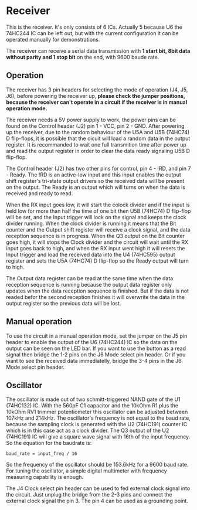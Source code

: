 # Receiver
This is the receiver. It's only consists of 6 ICs. Actually 5 because U6 the 74HC244 IC can be left out, but with the current configuration it can 
be operated manually for demonstrations.

The receiver can receive a serial data transmission with **1 start bit, 8bit data without parity and 1 stop bit** on the end, with 9600 baude rate.

## Operation
The receiver has 3 pin headers for selecting the mode of operation (J4, J5, J6), before powering the receiver up, **please check the jumper positions, 
because the receiver can't operate in a circuit if the receiver is in manual operation mode.**

The receiver needs a 5V power supply to work, the power pins can be found on the Control header (J2) pin 1 - VCC, pin 2 - GND. After powering up the
receiver, due to the random behaviour of the U5A and U5B (74HC74) D flip-flops, it is possible that the cicuit will load a random data in the output 
register. It is recommanded to wait one full transmition time after power up and read the output register in order to clear the data ready signaling 
U5B D flip-flop.

The Control header (J2) has two other pins for control, pin 4 - !RD, and pin 7 - Ready. The !RD is an active-low input and this input enables the 
output shift register's tri-state output drivers so the received data will be present on the output.
The Ready is an output which will turns on when the data is received and ready to read.

When the RX input goes low, it will start the colock divider and if the input is held low for more than half the time of one bit then U5B (74HC74) 
D flip-flop will be set, and the Input trigger will lock on the signal and keeps the clock divider running. When the clock divider is running it means 
that the Bit counter and the Output shift register will receive a clock signal, and the data reception sequence is in progress. When the Q3 output on 
the Bit counter goes high, it will stops the Clock divider and the circuit will wait until the RX input goes back to high, and when the RX input went 
high it will resets the Input trigger and load the received data into the U4 (74HC595) output register and sets the U5A (74HC74) D flip-flop so the 
Ready output will turn to high.

The Output data register can be read at the same time when the data reception sequence is running because the output data register only updates when 
the data reception sequence is finished. But if the data is not readed befor the second reception finishes it will overwrite the data in the output 
register so the previous data will be lost.

## Manual operation
To use the circuit in a manual operation mode, set the jumper on the J5 pin header to enable the output of the U6 (74HC244) IC so the data on the 
output can be seen on the LED bar. If you want to use the button as a read signal then bridge the 1-2 pins on the J6 Mode select pin header. Or if you 
want to see the received data immediatelly, bridge the 3-4 pins in the J6 Mode select pin header.

## Oscillator
The oscillator is made out of two schmitt-triggered NAND gate of the U1 (74HC132) IC. With the 560pF C1 capacitor and the 10kOhm R1 plus the 10kOhm RV1 trimmer 
potentiometer this oscillator can be adjusted between 107kHz and 214kHz. The oscillator's frequency is not equal to the baud rate, because the sampling clock is
generated with the U2 (74HC191) counter IC which is in this case act as a clock divider. The Q3 output of the U2 (74HC191) IC will give a square wave signal with 
16th of the input frequency. So the equation for the baudrate is:
```
baud_rate = input_freq / 16
```
So the frequency of the oscillator should be 153.6kHz for a 9600 baud rate.\
For tuning the oscillator, a simple digital multimeter with frequency measuring capability is enough.

The J4 Clock select pin header can be used to fed external clock signal into the circuit. Just unplug the bridge from the 2-3 pins and connect the external clock 
signal the pin 3. The pin 4 can be used as a grounding point.